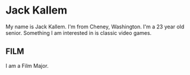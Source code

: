 # Jack Kallem

My name is Jack Kallem. I'm from Cheney, Washington. I'm a 23 year old senior. Something I am interested in is classic video games.

## FILM
I am a Film Major.